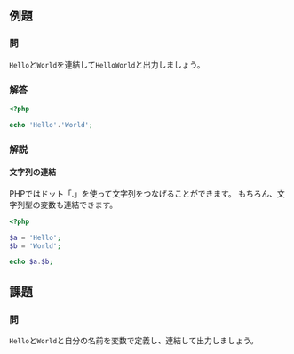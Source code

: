 ## 例題
### 問
`Hello`と`World`を連結して`HelloWorld`と出力しましょう。

### 解答
```php
<?php

echo 'Hello'.'World';

```

### 解説
#### 文字列の連結
PHPではドット「.」を使って文字列をつなげることができます。
もちろん、文字列型の変数も連結できます。

```php
<?php

$a = 'Hello';
$b = 'World';

echo $a.$b;

```

## 課題
### 問
`Hello`と`World`と自分の名前を変数で定義し、連結して出力しましょう。
